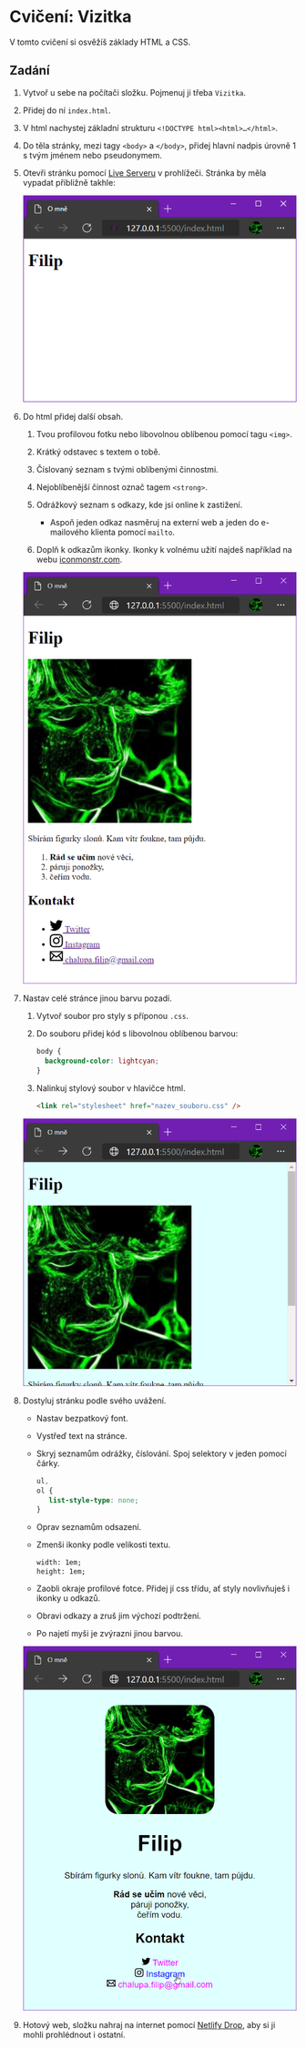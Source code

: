 # Cvičení: Vizitka

V tomto cvičení si osvěžíš základy HTML a CSS.

## Zadání

1. Vytvoř u sebe na počítači složku. Pojmenuj ji třeba `Vizitka`.

1. Přidej do ní `index.html`.

1. V html nachystej základní strukturu `<!DOCTYPE html><html>…</html>`.

1. Do těla stránky, mezi tagy `<body>` a `</body>`, přidej hlavní nadpis úrovně 1 s tvým jménem nebo pseudonymem.

1. Otevři stránku pomocí [Live Serveru](https://marketplace.visualstudio.com/items?itemName=ritwickdey.LiveServer) v prohlížeči. Stránka by měla vypadat přibližně takhle:

   ![nadpis](zadani/nadpis.png)

1. Do html přidej další obsah.

   1. Tvou profilovou fotku nebo libovolnou oblíbenou pomocí tagu `<img>`.

   1. Krátký odstavec s textem o tobě.

   1. Číslovaný seznam s tvými oblíbenými činnostmi.

   1. Nejoblíbenější činnost označ tagem `<strong>`.

   1. Odrážkový seznam s odkazy, kde jsi online k zastižení.

      - Aspoň jeden odkaz nasměruj na externí web a jeden do e-mailového klienta pomocí `mailto`.

   1. Doplň k odkazům ikonky. Ikonky k volnému užití najdeš například na webu [iconmonstr.com](https://iconmonstr.com/).

   ![obsah](zadani/obsah.png)

1. Nastav celé stránce jinou barvu pozadí.

   1. Vytvoř soubor pro styly s příponou `.css`.

   1. Do souboru přidej kód s libovolnou oblíbenou barvou:

      ```css
      body {
      	background-color: lightcyan;
      }
      ```

   1. Nalinkuj stylový soubor v hlavičce html.

      ```html
      <link rel="stylesheet" href="nazev_souboru.css" />
      ```

   ![první styl](zadani/prvni-styl.png)

1. Dostyluj stránku podle svého uvážení.

   - Nastav bezpatkový font.

   - Vystřeď text na stránce.

   - Skryj seznamům odrážky, číslování. Spoj selektory v jeden pomocí čárky.

     ```css
     ul,
     ol {
     	list-style-type: none;
     }
     ```

   - Oprav seznamům odsazení.

   - Zmenši ikonky podle velikosti textu.

     ```
     width: 1em;
     height: 1em;
     ```

   - Zaobli okraje profilové fotce. Přidej jí css třídu, ať styly novlivňuješ i ikonky u odkazů.

   - Obravi odkazy a zruš jim výchozí podtržení.

   - Po najetí myši je zvýrazni jinou barvou.

   ![výsledek](zadani/vysledek.png)

1. Hotový web, složku nahraj na internet pomocí [Netlify Drop](https://app.netlify.com/drop), aby si ji mohli prohlédnout i ostatní.
